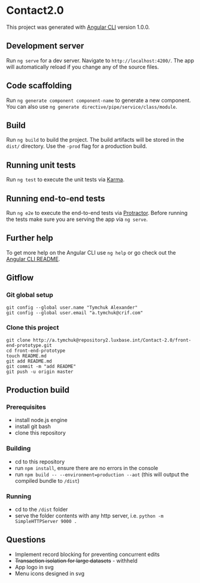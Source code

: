 # Contact2.0

This project was generated with [Angular CLI](https://github.com/angular/angular-cli) version 1.0.0.

## Development server

Run `ng serve` for a dev server. Navigate to `http://localhost:4200/`. The app will automatically reload if you change any of the source files.

## Code scaffolding

Run `ng generate component component-name` to generate a new component. You can also use `ng generate directive/pipe/service/class/module`.

## Build

Run `ng build` to build the project. The build artifacts will be stored in the `dist/` directory. Use the `-prod` flag for a production build.

## Running unit tests

Run `ng test` to execute the unit tests via [Karma](https://karma-runner.github.io).

## Running end-to-end tests

Run `ng e2e` to execute the end-to-end tests via [Protractor](http://www.protractortest.org/).
Before running the tests make sure you are serving the app via `ng serve`.

## Further help

To get more help on the Angular CLI use `ng help` or go check out the [Angular CLI README](https://github.com/angular/angular-cli/blob/master/README.md).

## Gitflow

### Git global setup
```
git config --global user.name "Tymchuk Alexander"
git config --global user.email "a.tymchuk@crif.com"
```

### Clone this project
```
git clone http://a.tymchuk@repository2.luxbase.int/Contact-2.0/front-end-prototype.git
cd front-end-prototype
touch README.md
git add README.md
git commit -m "add README"
git push -u origin master
```

## Production build

### Prerequisites
* install node.js engine
* install git bash
* clone this repository

### Building
 * cd to this repository
 * run `npm install`, ensure there are no errors in the console
 * run `npm build -- --environment=production --aot` (this will output the compiled bundle to `/dist`)

### Running
* cd to the `/dist` folder
* serve the folder contents with any http server, i.e. `python -m SimpleHTTPServer 9000 .`

## Questions
* Implement record blocking for preventing concurrent edits
* <del>Transaction isolation for large datasets</del> - withheld
* App logo in svg
* Menu icons designed in svg
